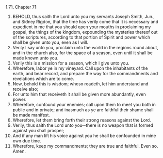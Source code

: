 1.71. Chapter 71
1. BEHOLD, thus saith the Lord unto you my servants Joseph Smith, Jun., and Sidney Rigdon, that the time has verily come that it is necessary and expedient in me that you should open your mouths in proclaiming my gospel, the things of the kingdom, expounding the mysteries thereof out of the scriptures, according to that portion of Spirit and power which shall be given unto you, even as I will.
2. Verily I say unto you, proclaim unto the world in the regions round about, and in the church also, for the space of a season, even until it shall be made known unto you.
3. Verily this is a mission for a season, which I give unto you.
4. Wherefore, labor ye in my vineyard. Call upon the inhabitants of the earth, and bear record, and prepare the way for the commandments and revelations which are to come.
5. Now, behold this is wisdom; whoso readeth, let him understand and receive also;
6. For unto him that receiveth it shall be given more abundantly, even power.
7. Wherefore, confound your enemies; call upon them to meet you both in public and in private; and inasmuch as ye are faithful their shame shall be made manifest.
8. Wherefore, let them bring forth their strong reasons against the Lord.
9. Verily, thus saith the Lord unto you--there is no weapon that is formed against you shall prosper;
10. And if any man lift his voice against you he shall be confounded in mine own due time.
11. Wherefore, keep my commandments; they are true and faithful. Even so. Amen.

